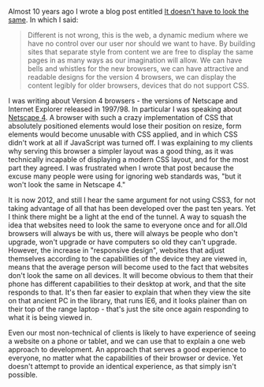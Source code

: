 

Almost 10 years ago I wrote a blog post entitled [It doesn't have to look the
same](http://www.edgeofmyseat.com/blog/all/it-doesnt-have-to-look-the-same). In which I
said:

> Different is not wrong, this is the web, a dynamic medium where we have no
> control over our user nor should we want to have. By building sites that separate style from content we are
> free to display the same pages in as many ways as our imagination will allow. We can have bells and whistles
> for the new browsers, we can have attractive and readable designs for the version 4 browsers, we can display
> the content legibly for older browsers, devices that do not support CSS.

I was writing about Version 4 browsers - the versions of Netscape and Internet Explorer released in 1997/98.
In particular I was speaking about [Netscape 4](http://en.wikipedia.org/wiki/Netscape_Navigator). A browser
with such a crazy implementation of CSS that absolutely positioned elements would lose their position on
resize, form elements would become unusable with CSS applied, and in which CSS didn't work at all if
JavaScript was turned off. I was explaining to my clients why serving this browser a simpler layout was a good
thing, as it was technically incapable of displaying a modern CSS layout, and for the most part they agreed. I
was frustrated when I wrote that post because the excuse many people were using for ignoring web standards
was, "but it won't look the same in Netscape 4."

It is now 2012, and still I hear the same argument for not using CSS3, for not taking advantage of all that
has been developed over the past ten years. Yet I think there might be a light at the end of the tunnel. A way
to squash the idea that websites need to look the same to everyone once and for all.Old browsers will always
be with us, there will always be people who don't upgrade, won't upgrade or have computers so old they can't
upgrade. However, the increase in "responsive design", websites that adjust themselves according to the
capabilities of the device they are viewed in, means that the average person will become used to the fact that
websites don't look the same on all devices. It will become obvious to them that their phone has different
capabilities to their desktop at work, and that the site responds to that. It's then far easier to explain
that when they view the site on that ancient PC in the library, that runs IE6, and it looks plainer than on
their top of the range laptop - that's just the site once again responding to what it is being viewed in.

Even our most non-technical of clients is likely to have experience of seeing a website on a phone or tablet,
and we can use that to explain a one web approach to development. An approach that serves a good experience to
everyone, no matter what the capabilities of their browser or device. Yet doesn't attempt to provide an
identical experience, as that simply isn't possible.